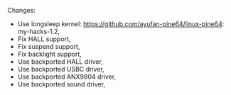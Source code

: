 Changes:
- Use longsleep kernel: https://github.com/ayufan-pine64/linux-pine64: my-hacks-1.2,
- Fix HALL support,
- Fix suspend support,
- Fix backlight support,
- Use backported HALL driver,
- Use backported USBC driver,
- Use backported ANX9804 driver,
- Use backported sound driver,

